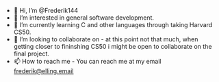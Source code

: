 - 👋 Hi, I’m @Frederik144
- 👀 I’m interested in general software development.
- 🌱 I’m currently learning C and other languages through taking Harvard CS50.
- 💞️ I’m looking to collaborate on - at this point not that much, when getting closer to fininshing CS50 i might be open to collaborate on the final project.
- 📫 How to reach me - You can reach me at my email frederik@elling.email

<!---
Frederik144/Frederik144 is a ✨ special ✨ repository because its `README.md` (this file) appears on your GitHub profile.
You can click the Preview link to take a look at your changes.
--->
